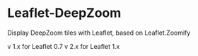 Leaflet-DeepZoom
================
Display DeepZoom tiles with Leaflet, based on Leaflet.Zoomify

v 1.x for Leaflet 0.7
v 2.x for Leaflet 1.x